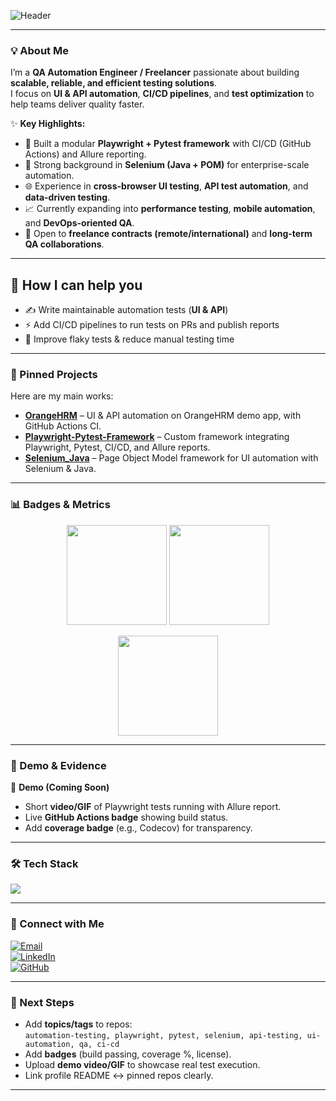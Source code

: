 <!-- Banner -->
![Header](https://capsule-render.vercel.app/api?type=rect&color=gradient&height=120&section=header&text=Hi%20👋,%20I'm%20Vu%20Duc%20Quy%20-%20Luis%20Vu&fontSize=28&fontColor=ffffff)

---

### 💡 About Me  

I’m a **QA Automation Engineer / Freelancer** passionate about building **scalable, reliable, and efficient testing solutions**.  
I focus on **UI & API automation**, **CI/CD pipelines**, and **test optimization** to help teams deliver quality faster.  

✨ **Key Highlights:**  
- 🚀 Built a modular **Playwright + Pytest framework** with CI/CD (GitHub Actions) and Allure reporting.  
- 🔧 Strong background in **Selenium (Java + POM)** for enterprise-scale automation.  
- 🌐 Experience in **cross-browser UI testing**, **API test automation**, and **data-driven testing**.  
- 📈 Currently expanding into **performance testing**, **mobile automation**, and **DevOps-oriented QA**.  
- 🤝 Open to **freelance contracts (remote/international)** and **long-term QA collaborations**.  

---
## 💼 How I can help you
- ✍️ Write maintainable automation tests (**UI & API**)  
- ⚡ Add CI/CD pipelines to run tests on PRs and publish reports  
- 🔧 Improve flaky tests & reduce manual testing time  

---

### 📌 Pinned Projects  

Here are my main works:  

- [**OrangeHRM**](https://github.com/LuisVu1999/OrangeHRM) – UI & API automation on OrangeHRM demo app, with GitHub Actions CI.  
- [**Playwright-Pytest-Framework**](https://github.com/LuisVu1999/playwright-pytest-framework) – Custom framework integrating Playwright, Pytest, CI/CD, and Allure reports.  
- [**Selenium_Java**](https://github.com/LuisVu1999/Selenium_Java) – Page Object Model framework for UI automation with Selenium & Java.  

---

### 📊 Badges & Metrics  

<p align="center">
  <img src="https://github-readme-stats.vercel.app/api?username=LuisVu1999&show_icons=true&theme=tokyonight" height="160"/>
  <img src="https://github-readme-streak-stats.herokuapp.com/?user=LuisVu1999&theme=tokyonight" height="160"/>
</p>

<p align="center">
  <img src="https://github-readme-stats.vercel.app/api/top-langs/?username=LuisVu1999&layout=compact&theme=tokyonight" height="160"/>
</p>

---

### 🚀 Demo & Evidence  

🎥 **Demo (Coming Soon)**  
- Short **video/GIF** of Playwright tests running with Allure report.  
- Live **GitHub Actions badge** showing build status.  
- Add **coverage badge** (e.g., Codecov) for transparency.  

---

### 🛠️ Tech Stack  

<p>
<img src="https://skillicons.dev/icons?i=python,java,pytest,selenium,playwright,git,github,githubactions,docker,linux,js,ts,html,css,mysql,postman,aws" />
</p>

---

### 🔗 Connect with Me  

[![Email](https://img.shields.io/badge/Email-luisvu.work%40gmail.com-D14836?style=flat&logo=gmail&logoColor=white)](mailto:luisvu.work@gmail.com)    
[![LinkedIn](https://img.shields.io/badge/LinkedIn-LuisVu-blue?style=flat&logo=linkedin&logoColor=white)](https://www.linkedin.com/in/luisvu99/)    
[![GitHub](https://img.shields.io/badge/GitHub-LuisVu99-black?logo=github)](https://github.com/LuisVu99)  

---

### 📌 Next Steps  

- Add **topics/tags** to repos:  
  `automation-testing, playwright, pytest, selenium, api-testing, ui-automation, qa, ci-cd`  
- Add **badges** (build passing, coverage %, license).  
- Upload **demo video/GIF** to showcase real test execution.  
- Link profile README ↔ pinned repos clearly.  

---

